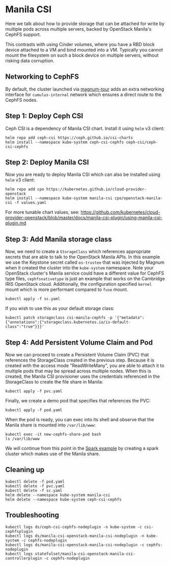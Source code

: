 Manila CSI
==========

Here we talk about how to provide storage that can be attached for write
by multiple pods across multiple servers, backed by OpenStack Manila's
CephFS support.

This contrasts with using Cinder volumes, where you have a RBD block device
attached to a VM and bind mounted into a VM. Typically you cannot mount the
filesystem on such a block device on multiple servers, without risking data
corruption.

Networking to CephFS
--------------------

By default, the cluster launched via [magnum-tour](https://github.com/RSE-Cambridge/iris-magnum/tree/master/magnum-tour/) adds an extra networking interface for `cumulus-internal` network which ensures a direct route to the CephFS nodes.

Step 1: Deploy Ceph CSI
-----------------------

Ceph CSI is a dependency of Manila CSI chart. Install it using `helm` v3 client:

    helm repo add ceph-csi https://ceph.github.io/csi-charts
    helm install --namespace kube-system ceph-csi-cephfs ceph-csi/ceph-csi-cephfs

Step 2: Deploy Manila CSI
-------------------------

Now you are ready to deploy Manila CSI which can also be installed using `helm` v3 client:

    helm repo add cpo https://kubernetes.github.io/cloud-provider-openstack
    helm install --namespace kube-system manila-csi cpo/openstack-manila-csi -f values.yaml

For more tunable chart values, see: <https://github.com/kubernetes/cloud-provider-openstack/blob/master/docs/manila-csi-plugin/using-manila-csi-plugin.md>

Step 3: Add Manila storage class
--------------------------------

Now, we need to create a `StorageClass` which references appropriate secrets that are able to talk to the OpenStack Manila APIs. In this example we use the Keystone secret called `os-trustee` that was injected by Magnum when it created the cluster into the `kube-system` namespace. Note your OpenStack cluster's Manila service could have a different value for CephFS type files, `cephfsnativetype` is just an example that works on the Cambridge IRIS OpenStack cloud. Additionally, the configuration specified `kernel` mount which is more performant compared to `fuse` mount.

    kubectl apply -f sc.yaml

If you wish to use this as your default storage class:

    kubectl patch storageclass csi-manila-cephfs -p '{"metadata": {"annotations":{"storageclass.kubernetes.io/is-default-class":"true"}}}'

Step 4: Add Persistent Volume Claim and Pod
-------------------------------------------------

Now we can proceed to create a Persistent Volume Claim (PVC) that references the StorageClass created in the previous step. Because it is created with the access mode "ReadWriteMany", you are able to attach it to multiple pods that may be spread across multiple nodes. When this is created, the Manila CSI provisioner uses the credentials referenced in the StorageClass to create the file share in Manila:

    kubectl apply -f pvc.yaml

Finally, we create a demo pod that specifies that references the PVC:

    kubectl apply -f pod.yaml

When the pod is ready, you can exec into its shell and observe that the Manila share is mounted into `/var/lib/www`:

    kubectl exec -it new-cephfs-share-pod bash
    ls /var/lib/www

We will continue from this point in the [Spark example](https://github.com/RSE-Cambridge/iris-magnum/tree/master/spark/) by creating a spark cluster which makes use of the Manila share.

Cleaning up
-----------

    kubectl delete -f pod.yaml
    kubectl delete -f pvc.yaml
    kubectl delete -f sc.yaml
    helm delete --namespace kube-system manila-csi
    helm delete --namespace kube-system ceph-csi-cephfs

Troubleshooting
---------------

    kubectl logs ds/ceph-csi-cephfs-nodeplugin -n kube-system -c csi-cephfsplugin
    kubectl logs ds/manila-csi-openstack-manila-csi-nodeplugin -n kube-system -c cephfs-nodeplugin
    kubectl logs ds/manila-csi-openstack-manila-csi-nodeplugin -c cephfs-nodeplugin
    kubectl logs statefulset/manila-csi-openstack-manila-csi-controllerplugin -c cephfs-nodeplugin
